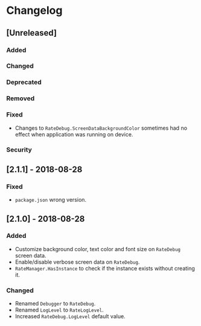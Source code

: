 # Changelog

## [Unreleased]
### Added
### Changed
### Deprecated
### Removed
### Fixed
- Changes to `RateDebug.ScreenDataBackgroundColor` sometimes had no effect when application was running on device.
### Security

## [2.1.1] - 2018-08-28
### Fixed
- `package.json` wrong version.

## [2.1.0] - 2018-08-28
### Added
- Customize background color, text color and font size on `RateDebug` screen data.
- Enable/disable verbose screen data on `RateDebug`.
- `RateManager.HasInstance` to check if the instance exists without creating it.
### Changed
- Renamed `Debugger` to `RateDebug`.
- Renamed `LogLevel` to `RateLogLevel`.
- Increased `RateDebug.LogLevel` default value.